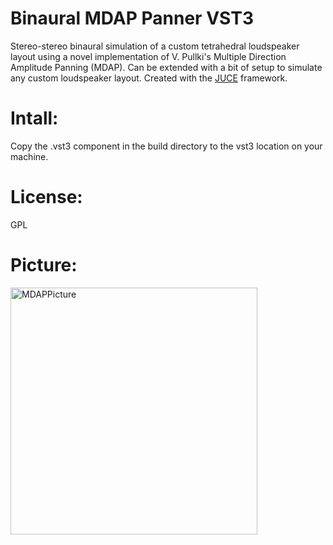 # Binaural MDAP Panner VST3
Stereo-stereo binaural simulation of a custom tetrahedral loudspeaker layout using a novel implementation of V. Pullki's Multiple Direction Amplitude Panning (MDAP).
Can be extended with a bit of setup to simulate any custom loudspeaker layout.
Created with the [JUCE](https://juce.com/) framework.
# Intall: 
Copy the .vst3 component in the build directory to the vst3 location on your machine.
# License: 
GPL
# Picture: 
<img width="395" alt="MDAPPicture" src="https://user-images.githubusercontent.com/60676699/116799156-9b416c00-aac4-11eb-8197-9c8503da9887.png"> 
